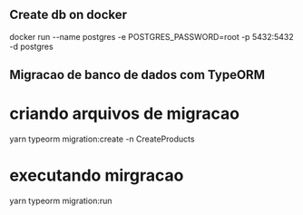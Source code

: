 ## Create db on docker

docker run --name postgres -e POSTGRES_PASSWORD=root -p 5432:5432 -d postgres

## Migracao de banco de dados com TypeORM

# criando arquivos de migracao

yarn typeorm migration:create -n CreateProducts

# executando mirgracao

yarn typeorm migration:run
